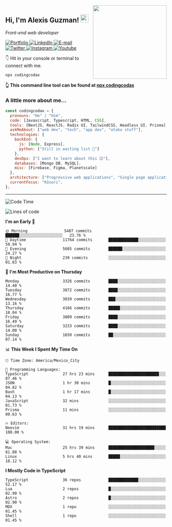 <img align='right' src="https://media.giphy.com/media/M9gbBd9nbDrOTu1Mqx/giphy.gif" width="230">
<h2>Hi, I'm Alexis Guzman! <img src="https://media.giphy.com/media/hvRJCLFzcasrR4ia7z/giphy.gif" width="25px"></h2>
<p><em>Front-end web developer</em></p>

<p>
  <a href='https://www.codingcodax.dev' target='_blank'>
    <img alt='Portfolio' src='https://img.shields.io/badge/Portfolio-black?logo=vercel&style=flat-square'>
  </a>
  <a href='https://linkedin.com/in/codingcodax' target='_blank'>
    <img alt='LinkedIn' src='https://img.shields.io/badge/LinkedIn-black?logo=LinkedIn&style=flat-square'>
  </a>
  <a href='mailto:hello@codingcodax.com' target='_blank'>
    <img alt='E-mail' src='https://img.shields.io/badge/Email-black?logo=Gmail&style=flat-square'>
  </a>
  <a href='https://twitter.com/codingcodax' target='_blank'>
    <img alt='Twitter' src='https://img.shields.io/badge/Twitter-black?logo=Twitter&style=flat-square'>
  </a>
  <a href='https://www.instagram.com/codingcodax' target='_blank'>
    <img alt='Instagram' src='https://img.shields.io/badge/Instagram-black?logo=Instagram&style=flat-square'>
  </a>
  <a href='https://www.youtube.com/@codingcodax' target='_blank'>
    <img alt='Youtube' src='https://img.shields.io/badge/YouTube-black?logo=Youtube&style=flat-square'>
  </a>
</p>

👇 Hit in your console or terminal to connect with me.

```bash
npx codingcodax
```
**👆 This command line tool can be found at [npx codingcodax](https://github.com/codingcodax/npx-codingcodax)**

<h3>A little more about me...</h3>

```javascript
const codingcodax = {
  pronouns: "He" | "Him",
  code: [Javascript, Typescript, HTML, CSS],
  tools: [NextJS, ReactJS, Radix UI, TailwindCSS, Headless UI, Prisma],
  askMeAbout: ["web dev", "tech", "app dev", "otaku stuff"],
  technologies: {
    backEnd: {
      js: [Node, Express],
      python: ["Still in waiting list 🥲"]
    },
    devOps: ["I want to learn about this 😊"],
    databases: [Mongo DB, MySQL],
    misc: [Firebase, Figma, Planetscale]
  },
  architecture: ["Progressive web applications", "Single page applications"],
  currentFocus: "Kōsori",
};
```

---

<!--START_SECTION:waka-->
![Code Time](http://img.shields.io/badge/Code%20Time-2%2C766%20hrs%2034%20mins-blue)

![Lines of code](https://img.shields.io/badge/From%20Hello%20World%20I%27ve%20Written-10.2%20million%20lines%20of%20code-blue)

**I'm an Early 🐤** 

```text
🌞 Morning                5487 commits        ██████░░░░░░░░░░░░░░░░░░░   23.76 % 
🌆 Daytime                11764 commits       █████████████░░░░░░░░░░░░   50.94 % 
🌃 Evening                5605 commits        ██████░░░░░░░░░░░░░░░░░░░   24.27 % 
🌙 Night                  239 commits         ░░░░░░░░░░░░░░░░░░░░░░░░░   01.03 % 
```
📅 **I'm Most Productive on Thursday** 

```text
Monday                   3326 commits        ████░░░░░░░░░░░░░░░░░░░░░   14.40 % 
Tuesday                  3872 commits        ████░░░░░░░░░░░░░░░░░░░░░   16.77 % 
Wednesday                3039 commits        ███░░░░░░░░░░░░░░░░░░░░░░   13.16 % 
Thursday                 4166 commits        █████░░░░░░░░░░░░░░░░░░░░   18.04 % 
Friday                   3809 commits        ████░░░░░░░░░░░░░░░░░░░░░   16.49 % 
Saturday                 3233 commits        ████░░░░░░░░░░░░░░░░░░░░░   14.00 % 
Sunday                   1650 commits        ██░░░░░░░░░░░░░░░░░░░░░░░   07.14 % 
```


📊 **This Week I Spent My Time On** 

```text
🕑︎ Time Zone: America/Mexico_City

💬 Programming Languages: 
TypeScript               27 hrs 23 mins      ██████████████████████░░░   87.46 % 
JSON                     1 hr 30 mins        █░░░░░░░░░░░░░░░░░░░░░░░░   04.82 % 
Bash                     1 hr 17 mins        █░░░░░░░░░░░░░░░░░░░░░░░░   04.13 % 
JavaScript               32 mins             ░░░░░░░░░░░░░░░░░░░░░░░░░   01.73 % 
Prisma                   11 mins             ░░░░░░░░░░░░░░░░░░░░░░░░░   00.63 % 

🔥 Editors: 
Neovim                   31 hrs 19 mins      █████████████████████████   100.00 % 

💻 Operating System: 
Mac                      25 hrs 39 mins      ████████████████████░░░░░   81.88 % 
Linux                    5 hrs 40 mins       █████░░░░░░░░░░░░░░░░░░░░   18.12 % 
```

**I Mostly Code in TypeScript** 

```text
TypeScript               36 repos            █████████████░░░░░░░░░░░░   52.17 % 
Lua                      2 repos             █░░░░░░░░░░░░░░░░░░░░░░░░   02.90 % 
Astro                    2 repos             █░░░░░░░░░░░░░░░░░░░░░░░░   02.90 % 
MDX                      1 repo              ░░░░░░░░░░░░░░░░░░░░░░░░░   01.45 % 
Shell                    1 repo              ░░░░░░░░░░░░░░░░░░░░░░░░░   01.45 % 
```




<!--END_SECTION:waka-->
